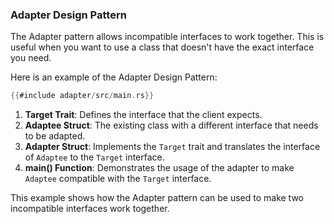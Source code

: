 ### Adapter Design Pattern

The Adapter pattern allows incompatible interfaces to work together. This is useful when you want to use a class that doesn't have the exact interface you need.

Here is an example of the Adapter Design Pattern:

```rust
{{#include adapter/src/main.rs}}
```

1. **Target Trait**: Defines the interface that the client expects.
2. **Adaptee Struct**: The existing class with a different interface that needs to be adapted.
3. **Adapter Struct**: Implements the `Target` trait and translates the interface of `Adaptee` to the `Target` interface.
4. **main() Function**: Demonstrates the usage of the adapter to make `Adaptee` compatible with the `Target` interface.

This example shows how the Adapter pattern can be used to make two incompatible interfaces work together.

